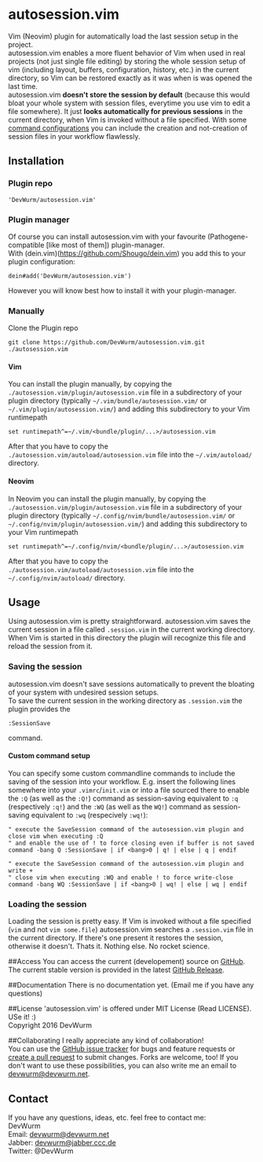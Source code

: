 # autosession.vim
Vim (Neovim) plugin for automatically load the last session setup in the project.<br>
autosession.vim enables a more fluent behavior of Vim when used in real projects (not just single file editing) by storing the whole session setup of vim (including layout, buffers, configuration, history, etc.) in the current directory, so Vim can be restored exactly as it was when is was opened the last time.<br>
autosession.vim **doesn't store the session by default** (because this would bloat your whole system with session files, everytime you use vim to edit a file somewhere). It just **looks automatically for previous sessions** in the current directory, when Vim is invoked without a file specified. With some [command configurations](#custom-command-setup-commands) you can include the creation and not-creation of session files in your workflow flawlessly.

## Installation
### Plugin repo
```
'DevWurm/autosession.vim'
```
### Plugin manager
Of course you can install autosession.vim with your favourite (Pathogene-compatible [like most of them]) plugin-manager.<br>
With (dein.vim)(https://github.com/Shougo/dein.vim) you add this to your plugin configuration:
```VimL
dein#add('DevWurm/autosession.vim')
```
However you will know best how to install it with your plugin-manager.
### Manually
Clone the Plugin repo
```
git clone https://github.com/DevWurm/autosession.vim.git ./autosession.vim
```
#### Vim
You can install the plugin manually, by copying the `./autosession.vim/plugin/autosession.vim` file in a subdirectory of your plugin directory (typically `~/.vim/bundle/autosession.vim/` or `~/.vim/plugin/autosession.vim/`) and adding this subdirectory to your Vim runtimepath
```VimL
set runtimepath^=~/.vim/<bundle/plugin/...>/autosession.vim
```
After that you have to copy the `./autosession.vim/autoload/autosession.vim` file into the `~/.vim/autoload/` directory.
#### Neovim
In Neovim you can install the plugin manually, by copying the `./autosession.vim/plugin/autosession.vim` file in a subdirectory of your plugin directory (typically `~/.config/nvim/bundle/autosession.vim/` or `~/.config/nvim/plugin/autosession.vim/`) and adding this subdirectory to your Vim runtimepath
```VimL
set runtimepath^=~/.config/nvim/<bundle/plugin/...>/autosession.vim
```
After that you have to copy the `./autosession.vim/autoload/autosession.vim` file into the `~/.config/nvim/autoload/` directory.

## Usage
Using autosession.vim is pretty straightforward. autosession.vim saves the current session in a file called `.session.vim` in the current working directory. When Vim is started in this directory the plugin will recognize this file and reload the session from it.
### Saving the session
autosession.vim doesn't save sessions automatically to prevent the bloating of your system with undesired session setups.<br>
To save the current session in the working directory as `.session.vim` the plugin provides the
```VimL
:SessionSave
```
command.
#### Custom command setup
You can specify some custom commandline commands to include the saving of the session into your workflow. E.g. insert the following lines somewhere into your `.vimrc`/`init.vim` or into a file sourced there to enable the `:Q` (as well as the `:Q!`) command as session-saving equivalent to `:q` (respectively `:q!`) and the `:WQ` (as well as the `WQ!`) command as session-saving equivalent to `:wq` (respecively `:wq!`):
```VimL
" execute the SaveSession command of the autosession.vim plugin and close vim when executing :Q
" and enable the use of ! to force closing even if buffer is not saved
command -bang Q :SessionSave | if <bang>0 | q! | else | q | endif

" execute the SaveSession command of the autosession.vim plugin and write +
" close vim when executing :WQ and enable ! to force write-close
command -bang WQ :SessionSave | if <bang>0 | wq! | else | wq | endif
```
### Loading the session
Loading the session is pretty easy. If Vim is invoked without a file specified (`vim` and not `vim some.file`) autosession.vim searches a `.session.vim` file in the current directory. If there's one present it restores the session, otherwise it doesn't. Thats it. Nothing else. No rocket science.

##Access
You can access the current (developement) source on <a href="https://github.com/DevWurm/autosession.vim/">GitHub</a>. The
current stable version is provided in the latest <a href="https://github.com/DevWurm/autosession.vim/releases">GitHub Release</a>.

##Documentation
There is no documentation yet. (Email me if you have any questions)

##License
'autosession.vim' is offered under MIT License (Read LICENSE). USe it! :)<br>
Copyright 2016 DevWurm

##Collaborating
I really appreciate any kind of collaboration!<br>
You can use the [GitHub issue tracker](https://github.com/DevWurm/autosession.vim/issues) for bugs and feature requests or [create a pull request](https://github.com/DevWurm/autosession.vim//pulls) to submit
changes. Forks are welcome, too!
If you don't want to use these possibilities, you can also write me an email to
<a href='mailto:devwurm@devwurm.net'>devwurm@devwurm.net</a>.

## Contact
If you have any questions, ideas, etc. feel free to contact me:<br>
DevWurm<br>
Email: <a href='mailto:devwurm@devwurm.net'>devwurm@devwurm.net</a><br>
Jabber: devwurm@jabber.ccc.de<br>
Twitter: @DevWurm<br>
